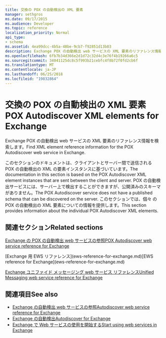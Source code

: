 ```yaml
---
title: 交換の POX の自動検出の XML 要素
manager: sethgros
ms.date: 09/17/2015
ms.audience: Developer
ms.topic: reference
localization_priority: Normal
api_type:
- schema
ms.assetid: 4ea99dcc-4b5a-48be-9cb7-f92851d13b03
description: Exchange POX の自動検出 web サービスの XML 要素のリファレンス情報を検索します。
ms.openlocfilehash: 6fb7b34d366e2d1d72c32d4c3e76f4b19266a6c5
ms.sourcegitcommit: 34041125dc8c5f993b21cebfc4f8b72f0fd2cb6f
ms.translationtype: MT
ms.contentlocale: ja-JP
ms.lasthandoff: 06/25/2018
ms.locfileid: "19832864"
---
```

# <a name="pox-autodiscover-xml-elements-for-exchange"></a><span data-ttu-id="3396c-103">交換の POX の自動検出の XML 要素</span><span class="sxs-lookup"><span data-stu-id="3396c-103">POX Autodiscover XML elements for Exchange</span></span>

<span data-ttu-id="3396c-104">Exchange POX の自動検出 web サービスの XML 要素のリファレンス情報を検索します。</span><span class="sxs-lookup"><span data-stu-id="3396c-104">Find XML element reference information for the POX Autodiscover web service in Exchange.</span></span>
  
<span data-ttu-id="3396c-105">このセクションのドキュメントは、クライアントとサーバー間で送信される POX の自動検出の XML の要素インスタンスに基づいています。</span><span class="sxs-lookup"><span data-stu-id="3396c-105">The documentation in this section is based on the POX Autodiscover XML element instances that are sent between the client and server.</span></span> <span data-ttu-id="3396c-106">POX の自動検出サービスには、サーバー上で検出することができますが、公開済みのスキーマがありません。</span><span class="sxs-lookup"><span data-stu-id="3396c-106">The POX Autodiscover service does not have a published schema that can be discovered on the server.</span></span> <span data-ttu-id="3396c-107">このセクションでは、個々 の POX の自動検出の XML 要素についての情報を提供します。</span><span class="sxs-lookup"><span data-stu-id="3396c-107">This section provides information about the individual POX Autodiscover XML elements.</span></span>
  
## <a name="related-sections"></a><span data-ttu-id="3396c-108">関連セクション</span><span class="sxs-lookup"><span data-stu-id="3396c-108">Related sections</span></span>
<span data-ttu-id="3396c-109"><a name="bk_RelatedSections"> </a></span><span class="sxs-lookup"><span data-stu-id="3396c-109"></span></span>

[<span data-ttu-id="3396c-110">Exchange の POX の自動検出 web サービスの参照</span><span class="sxs-lookup"><span data-stu-id="3396c-110">POX Autodiscover web service reference for Exchange</span></span>](pox-autodiscover-web-service-reference-for-exchange.md)
  
<span data-ttu-id="3396c-111">
  [Exchange 用 EWS リファレンス](ews-reference-for-exchange.md)</span><span class="sxs-lookup"><span data-stu-id="3396c-111">[EWS reference for Exchange](ews-reference-for-exchange.md)</span></span>
  
[<span data-ttu-id="3396c-112">Exchange ユニファイド メッセージング web サービス リファレンス</span><span class="sxs-lookup"><span data-stu-id="3396c-112">Unified Messaging web service reference for Exchange</span></span>](unified-messaging-web-service-reference-for-exchange.md)
  
## <a name="see-also"></a><span data-ttu-id="3396c-113">関連項目</span><span class="sxs-lookup"><span data-stu-id="3396c-113">See also</span></span>

- [<span data-ttu-id="3396c-114">Exchange の自動検出 web サービスの参照</span><span class="sxs-lookup"><span data-stu-id="3396c-114">Autodiscover web service reference for Exchange</span></span>](autodiscover-web-service-reference-for-exchange.md)
- [<span data-ttu-id="3396c-115">Exchange の自動検出</span><span class="sxs-lookup"><span data-stu-id="3396c-115">Autodiscover for Exchange</span></span>](../exchange-web-services/autodiscover-for-exchange.md)
- [<span data-ttu-id="3396c-116">Exchange で Web サービスの使用を開始する</span><span class="sxs-lookup"><span data-stu-id="3396c-116">Start using web services in Exchange</span></span>](../exchange-web-services/start-using-web-services-in-exchange.md)
    

